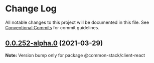 # Change Log

All notable changes to this project will be documented in this file.
See [Conventional Commits](https://conventionalcommits.org) for commit guidelines.

## [0.0.252-alpha.0](https://github.com/cdmbase/fullstack-pro/compare/v0.0.251...v0.0.252-alpha.0) (2021-03-29)

**Note:** Version bump only for package @common-stack/client-react
